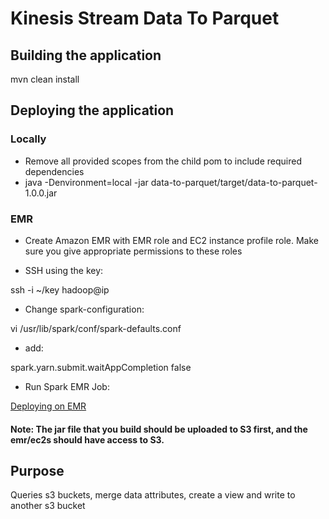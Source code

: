 # Kinesis Stream Data To Parquet


## Building the application

mvn clean install

## Deploying the application

### Locally

* Remove all provided scopes from the child pom to include required dependencies
* java -Denvironment=local -jar data-to-parquet/target/data-to-parquet-1.0.0.jar

### EMR

* Create Amazon EMR with EMR role and  EC2 instance profile role. Make sure you give appropriate permissions to these roles

* SSH using the key:

ssh -i ~/key hadoop@ip 

* Change spark-configuration: 

vi /usr/lib/spark/conf/spark-defaults.conf 

* add: 

spark.yarn.submit.waitAppCompletion   false

* Run Spark EMR Job:

[Deploying on EMR](scripts/deployment.sh)

#### Note: The jar file that you build should be uploaded to S3 first, and the emr/ec2s should have access to S3.

## Purpose

Queries s3 buckets, merge data attributes, create a view and write to another s3 bucket